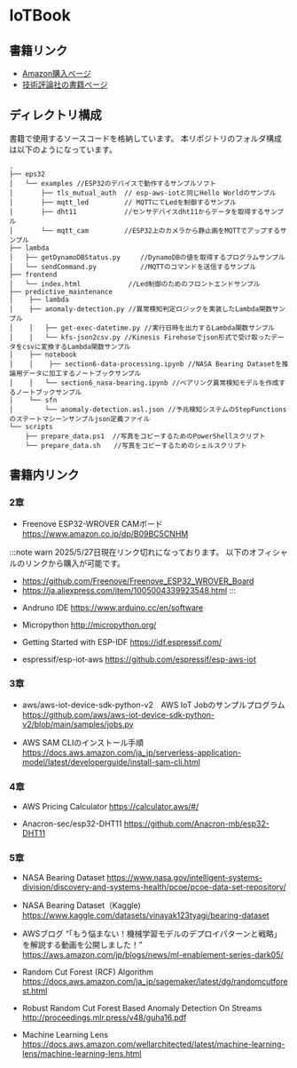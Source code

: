 # IoTBook

## 書籍リンク
- [Amazon購入ページ](https://amzn.asia/d/7qiXLRF)
- [技術評論社の書籍ページ](https://gihyo.jp/book/2024/978-4-297-14518-7)


## ディレクトリ構成
書籍で使用するソースコードを格納しています。
本リポジトリのフォルダ構成は以下のようになっています。
```
.
├── eps32  
│   └── examples //ESP32のデバイスで動作するサンプルソフト  
│       ├── tls_mutual_auth  // esp-aws-iotと同じHello Worldのサンプル  
│       ├── mqtt_led         // MQTTにてLedを制御するサンプル  
│       ├── dht11            //センサデバイスdht11からデータを取得するサンプル  
│       └── mqtt_cam         //ESP32上のカメラから静止画をMQTTでアップするサンプル  
├── lambda  
│   ├── getDynamoDBStatus.py     //DynamoDBの値を取得するプログラムサンプル  
│   └── sendCommand.py           //MQTTのコマンドを送信するサンプル  
├── frontend
│   └── index.html            //Led制御のためのフロントエンドサンプル  
├── predictive_maintenance
│    ├── lambda
│    ├── anomaly-detection.py //異常検知判定ロジックを実装したLambda関数サンプル
│    │   ├── get-exec-datetime.py //実行日時を出力するLambda関数サンプル
│    │   └── kfs-json2csv.py //Kinesis Firehoseでjson形式で受け取ったデータをcsvに変換するLambda関数サンプル
│    ├── notebook
│    │    ├── section6-data-processing.ipynb //NASA Bearing Datasetを推論用データに加工するノートブックサンプル
│    │   └── section6_nasa-bearing.ipynb //ベアリング異常検知モデルを作成するノートブックサンプル
│    └── sfn
│        └── anomaly-detection.asl.json //予兆検知システムのStepFunctionsのステートマシーンサンプルjson定義ファイル
└── scripts
    ├── prepare_data.ps1  //写真をコピーするためのPowerShellスクリプト
    └── prepare_data.sh　　//写真をコピーするためのシェルスクリプト

```

## 書籍内リンク
### 2章
- Freenove ESP32-WROVER CAMボード
https://www.amazon.co.jp/dp/B09BC5CNHM

:::note warn
2025/5/27日現在リンク切れになっております。
以下のオフィシャルのリンクから購入が可能です。

* https://github.com/Freenove/Freenove_ESP32_WROVER_Board
* https://ja.aliexpress.com/item/1005004339923548.html
:::

- Andruno IDE
https://www.arduino.cc/en/software

- Micropython
http://micropython.org/

- Getting Started with ESP-IDF
https://idf.espressif.com/

- espressif/esp-iot-aws
https://github.com/espressif/esp-aws-iot

### 3章
- aws/aws-iot-device-sdk-python-v2　AWS IoT Jobのサンプルプログラム
https://github.com/aws/aws-iot-device-sdk-python-v2/blob/main/samples/jobs.py

- AWS SAM CLIのインストール手順
https://docs.aws.amazon.com/ja_jp/serverless-application-model/latest/developerguide/install-sam-cli.html

### 4章
- AWS Pricing Calculator
https://calculator.aws/#/

- Anacron-sec/esp32-DHT11
https://github.com/Anacron-mb/esp32-DHT11


### 5章
- NASA Bearing Dataset
https://www.nasa.gov/intelligent-systems-division/discovery-and-systems-health/pcoe/pcoe-data-set-repository/

- NASA Bearing Dataset（Kaggle)
https://www.kaggle.com/datasets/vinayak123tyagi/bearing-dataset

- AWSブログ “「もう悩まない！機械学習モデルのデプロイパターンと戦略」を解説する動画を公開しました！”
https://aws.amazon.com/jp/blogs/news/ml-enablement-series-dark05/

- Random Cut Forest (RCF) Algorithm
https://docs.aws.amazon.com/ja_jp/sagemaker/latest/dg/randomcutforest.html

- Robust Random Cut Forest Based Anomaly Detection On Streams
http://proceedings.mlr.press/v48/guha16.pdf

- Machine Learning Lens
https://docs.aws.amazon.com/wellarchitected/latest/machine-learning-lens/machine-learning-lens.html
